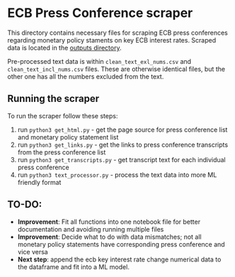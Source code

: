 # ECB Press Conference scraper
This directory contains necessary files for scraping ECB press conferences regarding monetary policy staments on key ECB interest rates. Scraped data is located in the [outputs directory](ecb_scraper/outputs/).

Pre-processed text data is within `clean_text_exl_nums.csv` and `clean_text_incl_nums.csv` files. These are otherwise identical files, but the other one has all the numbers excluded from the text.

## Running the scraper
To run the scraper follow these steps:
1. run `python3 get_html.py` - get the page source for press conference list and monetary policy statement list
2. run `python3 get_links.py` - get the links to press conference transcripts from the press conference list
3. run `python3 get_transcripts.py` - get transcript text for each individual press conference
4. run `python3 text_processor.py` - process the text data into more ML friendly format

## TO-DO:
- **Improvement**: Fit all functions into one notebook file for better documentation and avoiding running multiple files
- **Improvement**: Decide what to do with data mismatches; not all monetary policy statements have corresponding press conference and vice versa
- **Next step**: append the ecb key interest rate change numerical data to the dataframe and fit into a ML model. 

  
